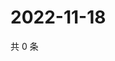# 2022-11-18

共 0 条

<!-- BEGIN WEIBO -->
<!-- 最后更新时间 Fri Nov 18 2022 16:20:21 GMT+0800 (China Standard Time) -->

<!-- END WEIBO -->
